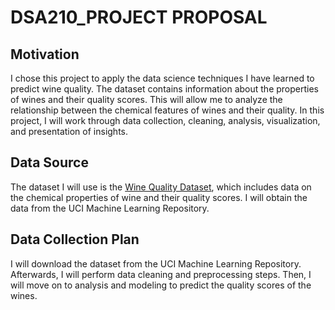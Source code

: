 # DSA210_PROJECT PROPOSAL
## Motivation
I chose this project to apply the data science techniques I have learned to predict wine quality. The dataset contains information about the properties of wines and their quality scores. This will allow me to analyze the relationship between the chemical features of wines and their quality. In this project, I will work through data collection, cleaning, analysis, visualization, and presentation of insights.
## Data Source
The dataset I will use is the [Wine Quality Dataset](https://archive.ics.uci.edu/ml/datasets/wine+quality), which includes data on the chemical properties of wine and their quality scores. I will obtain the data from the UCI Machine Learning Repository.
## Data Collection Plan
I will download the dataset from the UCI Machine Learning Repository. Afterwards, I will perform data cleaning and preprocessing steps. Then, I will move on to analysis and modeling to predict the quality scores of the wines.
